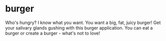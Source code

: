 # burger

Who's hungry? I know what you want. You want a big, fat, juicy burger! Get your salivary glands gushing with this burger application. You can eat a burger or create a burger - what's not to love!
